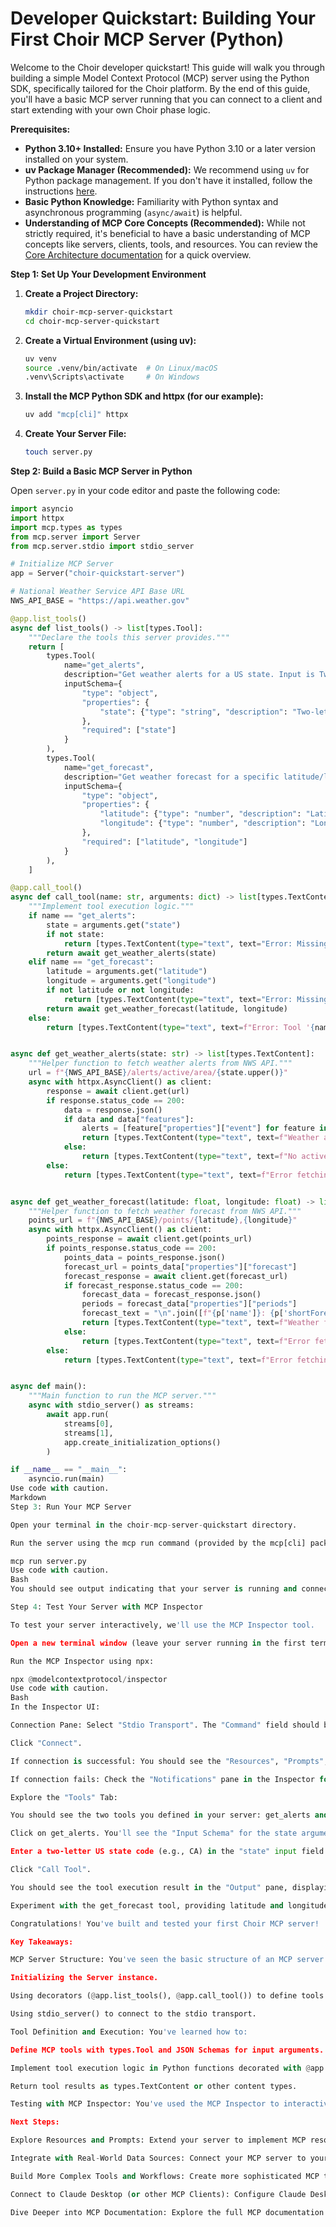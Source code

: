 # Developer Quickstart: Building Your First Choir MCP Server (Python)

Welcome to the Choir developer quickstart! This guide will walk you through building a simple Model Context Protocol (MCP) server using the Python SDK, specifically tailored for the Choir platform. By the end of this guide, you'll have a basic MCP server running that you can connect to a client and start extending with your own Choir phase logic.

**Prerequisites:**

*   **Python 3.10+ Installed:** Ensure you have Python 3.10 or a later version installed on your system.
*   **uv Package Manager (Recommended):** We recommend using `uv` for Python package management. If you don't have it installed, follow the instructions [here](https://astral.sh/uv).
*   **Basic Python Knowledge:** Familiarity with Python syntax and asynchronous programming (`async/await`) is helpful.
*   **Understanding of MCP Core Concepts (Recommended):** While not strictly required, it's beneficial to have a basic understanding of MCP concepts like servers, clients, tools, and resources. You can review the [Core Architecture documentation](/docs/concepts/architecture) for a quick overview.

**Step 1: Set Up Your Development Environment**

1.  **Create a Project Directory:**
    ```bash
    mkdir choir-mcp-server-quickstart
    cd choir-mcp-server-quickstart
    ```

2.  **Create a Virtual Environment (using uv):**
    ```bash
    uv venv
    source .venv/bin/activate  # On Linux/macOS
    .venv\Scripts\activate     # On Windows
    ```

3.  **Install the MCP Python SDK and httpx (for our example):**
    ```bash
    uv add "mcp[cli]" httpx
    ```

4.  **Create Your Server File:**
    ```bash
    touch server.py
    ```

**Step 2: Build a Basic MCP Server in Python**

Open `server.py` in your code editor and paste the following code:

```python
import asyncio
import httpx
import mcp.types as types
from mcp.server import Server
from mcp.server.stdio import stdio_server

# Initialize MCP Server
app = Server("choir-quickstart-server")

# National Weather Service API Base URL
NWS_API_BASE = "https://api.weather.gov"

@app.list_tools()
async def list_tools() -> list[types.Tool]:
    """Declare the tools this server provides."""
    return [
        types.Tool(
            name="get_alerts",
            description="Get weather alerts for a US state. Input is Two-letter US state code (e.g. CA, NY)",
            inputSchema={
                "type": "object",
                "properties": {
                    "state": {"type": "string", "description": "Two-letter US state code (e.g. CA, NY)"}
                },
                "required": ["state"]
            }
        ),
        types.Tool(
            name="get_forecast",
            description="Get weather forecast for a specific latitude/longitude",
            inputSchema={
                "type": "object",
                "properties": {
                    "latitude": {"type": "number", "description": "Latitude of the location"},
                    "longitude": {"type": "number", "description": "Longitude of the location"},
                },
                "required": ["latitude", "longitude"]
            }
        ),
    ]

@app.call_tool()
async def call_tool(name: str, arguments: dict) -> list[types.TextContent | types.ImageContent | types.EmbeddedResource]:
    """Implement tool execution logic."""
    if name == "get_alerts":
        state = arguments.get("state")
        if not state:
            return [types.TextContent(type="text", text="Error: Missing 'state' argument.")]
        return await get_weather_alerts(state)
    elif name == "get_forecast":
        latitude = arguments.get("latitude")
        longitude = arguments.get("longitude")
        if not latitude or not longitude:
            return [types.TextContent(type="text", text="Error: Missing 'latitude' or 'longitude' arguments.")]
        return await get_weather_forecast(latitude, longitude)
    else:
        return [types.TextContent(type="text", text=f"Error: Tool '{name}' not found.")]


async def get_weather_alerts(state: str) -> list[types.TextContent]:
    """Helper function to fetch weather alerts from NWS API."""
    url = f"{NWS_API_BASE}/alerts/active/area/{state.upper()}"
    async with httpx.AsyncClient() as client:
        response = await client.get(url)
        if response.status_code == 200:
            data = response.json()
            if data and data["features"]:
                alerts = [feature["properties"]["event"] for feature in data["features"]]
                return [types.TextContent(type="text", text=f"Weather alerts for {state.upper()}: {', '.join(alerts)}")]
            else:
                return [types.TextContent(type="text", text=f"No active weather alerts found for {state.upper()}")]
        else:
            return [types.TextContent(type="text", text=f"Error fetching weather alerts for {state.upper()}")]


async def get_weather_forecast(latitude: float, longitude: float) -> list[types.TextContent]:
    """Helper function to fetch weather forecast from NWS API."""
    points_url = f"{NWS_API_BASE}/points/{latitude},{longitude}"
    async with httpx.AsyncClient() as client:
        points_response = await client.get(points_url)
        if points_response.status_code == 200:
            points_data = points_response.json()
            forecast_url = points_data["properties"]["forecast"]
            forecast_response = await client.get(forecast_url)
            if forecast_response.status_code == 200:
                forecast_data = forecast_response.json()
                periods = forecast_data["properties"]["periods"]
                forecast_text = "\n".join([f"{p['name']}: {p['shortForecast']}, Temperature: {p['temperature']}°{p['temperatureUnit']}" for p in periods[:3]]) # Show next 3 periods
                return [types.TextContent(type="text", text=f"Weather forecast for {latitude}, {longitude}:\n{forecast_text}")]
            else:
                return [types.TextContent(type="text", text=f"Error fetching forecast data.")]
        else:
            return [types.TextContent(type="text", text=f"Error fetching location data.")]


async def main():
    """Main function to run the MCP server."""
    async with stdio_server() as streams:
        await app.run(
            streams[0],
            streams[1],
            app.create_initialization_options()
        )

if __name__ == "__main__":
    asyncio.run(main)
Use code with caution.
Markdown
Step 3: Run Your MCP Server

Open your terminal in the choir-mcp-server-quickstart directory.

Run the server using the mcp run command (provided by the mcp[cli] package):

mcp run server.py
Use code with caution.
Bash
You should see output indicating that your server is running and connected via stdio.

Step 4: Test Your Server with MCP Inspector

To test your server interactively, we'll use the MCP Inspector tool.

Open a new terminal window (leave your server running in the first terminal).

Run the MCP Inspector using npx:

npx @modelcontextprotocol/inspector
Use code with caution.
Bash
In the Inspector UI:

Connection Pane: Select "Stdio Transport". The "Command" field should be pre-filled with something like node ...inspector/inspector.js. Replace the entire "Command" field with: uv run path/to/your/server.py. Make sure to replace path/to/your/server.py with the absolute path to your server.py file (e.g., /Users/yourusername/choir-mcp-server-quickstart/server.py).

Click "Connect".

If connection is successful: You should see the "Resources", "Prompts", and "Tools" tabs become active.

If connection fails: Check the "Notifications" pane in the Inspector for error messages and double-check your server path and configuration.

Explore the "Tools" Tab:

You should see the two tools you defined in your server: get_alerts and get_forecast.

Click on get_alerts. You'll see the "Input Schema" for the state argument.

Enter a two-letter US state code (e.g., CA) in the "state" input field.

Click "Call Tool".

You should see the tool execution result in the "Output" pane, displaying weather alerts for California (or an error message if there are issues).

Experiment with the get_forecast tool, providing latitude and longitude coordinates.

Congratulations! You've built and tested your first Choir MCP server!

Key Takeaways:

MCP Server Structure: You've seen the basic structure of an MCP server using the Python SDK, including:

Initializing the Server instance.

Using decorators (@app.list_tools(), @app.call_tool()) to define tools and their handlers.

Using stdio_server() to connect to the stdio transport.

Tool Definition and Execution: You've learned how to:

Define MCP tools with types.Tool and JSON Schemas for input arguments.

Implement tool execution logic in Python functions decorated with @app.call_tool().

Return tool results as types.TextContent or other content types.

Testing with MCP Inspector: You've used the MCP Inspector to interactively test your server, list tools, call tools, and view results.

Next Steps:

Explore Resources and Prompts: Extend your server to implement MCP resources and prompts, following the examples in the MCP documentation.

Integrate with Real-World Data Sources: Connect your MCP server to your own data sources, APIs, or databases to build more useful and personalized tools and resources.

Build More Complex Tools and Workflows: Create more sophisticated MCP tools that perform complex operations, orchestrate multiple steps, or interact with external systems in more advanced ways.

Connect to Claude Desktop (or other MCP Clients): Configure Claude Desktop (or other MCP clients) to connect to your server and use your custom tools and resources within a real AI application environment.

Dive Deeper into MCP Documentation: Explore the full MCP documentation to learn about advanced features, transports, security considerations, and best practices for building robust and scalable MCP integrations.
